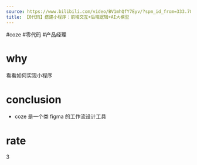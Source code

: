 ```yaml
---
source: https://www.bilibili.com/video/BV1mhQfY7Eyv/?spm_id_from=333.788.top_right_bar_window_default_collection.content.click&vd_source=549bde2564979641a5f0adbcfa529b0a
title: 【0代码】搭建小程序：前端交互+后端逻辑+AI大模型
---
```


#coze #零代码 #产品经理
# why
看看如何实现小程序

# conclusion
- coze 是一个类 figma 的工作流设计工具
# rate
3